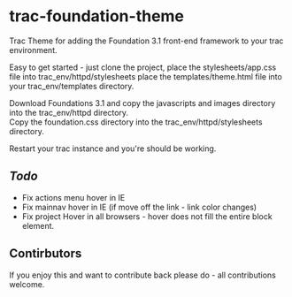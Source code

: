 trac-foundation-theme
=====================

Trac Theme for adding the Foundation 3.1 front-end framework to your trac environment.

Easy to get started - just clone the project, place the stylesheets/app.css file into trac_env/httpd/stylesheets
 place the templates/theme.html file into your trac_env/templates directory.
 
 Download Foundations 3.1 and copy the javascripts and images directory into the trac_env/httpd directory.  
 Copy the foundation.css directory into the trac_env/httpd/stylesheets directory.
 
 Restart your trac instance and you're should be working.
 
 
*Todo*
 -----
 
 * Fix actions menu hover in IE
 * Fix mainnav hover in IE (if move off the link - link color changes)
 * Fix project Hover in all browsers - hover does not fill the entire block element.


**Contirbutors**
----------------
If you enjoy this and want to contribute back please do - all contributions welcome.